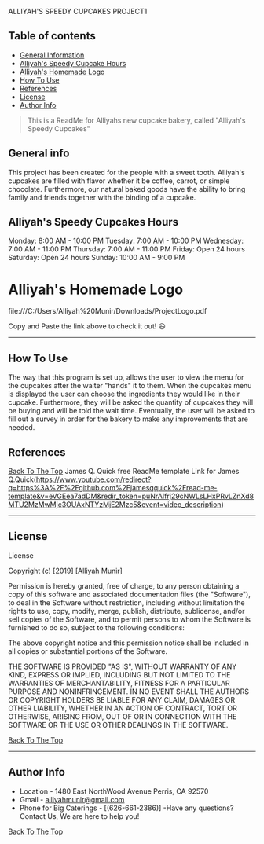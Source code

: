 ALLIYAH'S SPEEDY CUPCAKES PROJECT1
## Table of contents
- [General Information](#GeneralInformation)
- [Alliyah's Speedy Cupcake Hours](#Alliyah's-Speedy-Cupcake-Hours)
- [Alliyah's Homemade Logo](#Alliyah's-Homemade-Logo)
- [How To Use](#how-to-use)
- [References](#references)
- [License](#license)
- [Author Info](#author-info)

> This is a ReadMe for Alliyahs new cupcake bakery, called "Alliyah's Speedy Cupcakes"

## General info
This project has been created for the people with a sweet tooth. Alliyah's cupcakes are filled with flavor whether it be coffee, carrot, or simple chocolate. Furthermore, our natural baked goods have the ability to bring family and friends together with the binding of a cupcake. 

	
## Alliyah's Speedy Cupcakes Hours
   Monday: 8:00 AM - 10:00 PM
  Tuesday: 7:00 AM - 10:00 PM
Wednesday: 7:00 AM - 11:00 PM
 Thursday: 7:00 AM - 11:00 PM
   Friday: Open 24 hours
 Saturday: Open 24 hours
   Sunday: 10:00 AM - 9:00 PM


# Alliyah's Homemade Logo

file:///C:/Users/Alliyah%20Munir/Downloads/ProjectLogo.pdf

Copy and Paste the link above to check it out! 😃

---

## How To Use
The way that this program is set up, allows the user to view the menu for the cupcakes after the waiter "hands" it to them. When the cupcakes menu is displayed the user can choose the ingredients they would like in their cupcake. Furthermore, they will be asked the quantity of cupcakes they will be buying and will be told the wait time. Eventually, the user will be asked to fill out a survey in order for the bakery to make any improvements that are needed. 



## References
[Back To The Top](#Alliyah's-Speedy-Cupcakes)
 James Q. Quick free ReadMe template 
 Link for James Q.Quick(https://www.youtube.com/redirect?q=https%3A%2F%2Fgithub.com%2Fjamesqquick%2Fread-me-template&v=eVGEea7adDM&redir_token=puNrAIfrj29cNWLsLHxPRvLZnXd8MTU2MzMwMjc3OUAxNTYzMjE2Mzc5&event=video_description)

---

## License

 License

Copyright (c) [2019] [Alliyah Munir]

Permission is hereby granted, free of charge, to any person obtaining a copy
of this software and associated documentation files (the "Software"), to deal
in the Software without restriction, including without limitation the rights
to use, copy, modify, merge, publish, distribute, sublicense, and/or sell
copies of the Software, and to permit persons to whom the Software is
furnished to do so, subject to the following conditions:

The above copyright notice and this permission notice shall be included in all
copies or substantial portions of the Software.

THE SOFTWARE IS PROVIDED "AS IS", WITHOUT WARRANTY OF ANY KIND, EXPRESS OR
IMPLIED, INCLUDING BUT NOT LIMITED TO THE WARRANTIES OF MERCHANTABILITY,
FITNESS FOR A PARTICULAR PURPOSE AND NONINFRINGEMENT. IN NO EVENT SHALL THE
AUTHORS OR COPYRIGHT HOLDERS BE LIABLE FOR ANY CLAIM, DAMAGES OR OTHER
LIABILITY, WHETHER IN AN ACTION OF CONTRACT, TORT OR OTHERWISE, ARISING FROM,
OUT OF OR IN CONNECTION WITH THE SOFTWARE OR THE USE OR OTHER DEALINGS IN THE
SOFTWARE.

[Back To The Top](#Alliyah's-Speedy-Cupcakes)

---

## Author Info
- Location - 1480 East NorthWood Avenue Perris, CA 92570
- Gmail - [alliyahmunir@gmail.com](https://gmail.com/alliyahmunir)
- Phone for Big Caterings - [(626-661-2386)]
-Have any questions? Contact Us, We are here to help you!

[Back To The Top](#Alliyah's-Speedy-Cupcakes)
